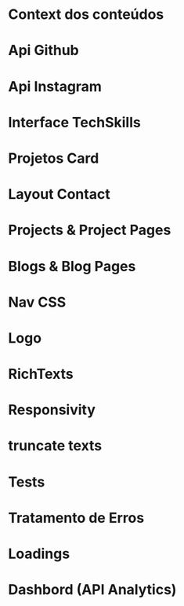# Context dos conteúdos

# Api Github

# Api Instagram

# Interface TechSkills

# Projetos Card

# Layout Contact

# Projects & Project Pages

# Blogs & Blog Pages

# Nav CSS

# Logo

# RichTexts

# Responsivity

# truncate texts

# Tests

# Tratamento de Erros

# Loadings

# Dashbord (API Analytics)
